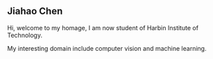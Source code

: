 ## Jiahao Chen


Hi, welcome to my homage, I am now student of Harbin Institute of Technology.


My interesting domain include computer vision and machine learning.
